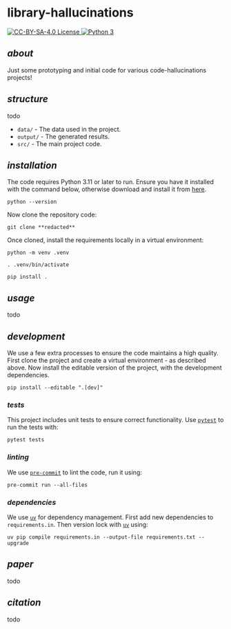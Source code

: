 # **library-hallucinations**

<div>
    <!-- badges from : https://shields.io/ -->
    <!-- logos available : https://simpleicons.org/ -->
    <a href="https://creativecommons.org/licenses/by-sa/4.0/">
        <img alt="CC-BY-SA-4.0 License" src="https://img.shields.io/badge/Licence-CC_BY_SA_4.0-yellow?style=for-the-badge&logo=docs&logoColor=white" />
    </a>
    <a href="https://www.python.org/">
        <img alt="Python 3" src="https://img.shields.io/badge/Python_3-blue?style=for-the-badge&logo=python&logoColor=white" />
    </a>
</div>

## *about*

Just some prototyping and initial code for various code-hallucinations projects!

## *structure*

todo

- `data/` - The data used in the project.
- `output/` - The generated results.
- `src/` - The main project code.

## *installation*

The code requires Python 3.11 or later to run.
Ensure you have it installed with the command below, otherwise download and install it from [here](https://www.python.org/downloads/).

```shell
python --version
```

Now clone the repository code:

```shell
git clone **redacted**
```

Once cloned, install the requirements locally in a virtual environment:

```shell
python -m venv .venv

. .venv/bin/activate

pip install .
```

## *usage*

todo

## *development*

We use a few extra processes to ensure the code maintains a high quality.
First clone the project and create a virtual environment - as described above.
Now install the editable version of the project, with the development dependencies.

```shell
pip install --editable ".[dev]"
```

### *tests*

This project includes unit tests to ensure correct functionality.
Use [`pytest`](https://docs.pytest.org/en/stable/) to run the tests with:

```shell
pytest tests
```

### *linting*

We use [`pre-commit`](https://pre-commit.com/) to lint the code, run it using:

```shell
pre-commit run --all-files
```

### *dependencies*

We use [`uv`](https://astral.sh/blog/uv) for dependency management.
First add new dependencies to `requirements.in`.
Then version lock with [`uv`](https://astral.sh/blog/uv) using:

```shell
uv pip compile requirements.in --output-file requirements.txt --upgrade
```

## *paper*

todo

## *citation*

todo
